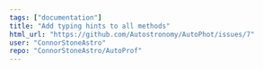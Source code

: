 ```yaml
---
tags: ["documentation"]
title: "Add typing hints to all methods"
html_url: "https://github.com/Autostronomy/AutoPhot/issues/7"
user: "ConnorStoneAstro"
repo: "ConnorStoneAstro/AutoProf"
---
```


